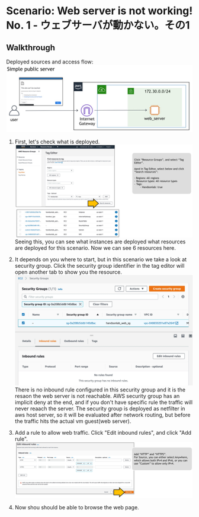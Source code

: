 # Scenario: Web server is not working! No. 1 - ウェブサーバが動かない。その1

## Walkthrough

Deployed sources and access flow:
![access flow](../asset/01-guide01.jpg)

1. First, let's check what is deployed.
![tag manager](../asset/01-guide02.jpg)
Seeing this, you can see what instances are deployed what resources are deployed for this scenario. Now we can see 6 resources here.

2. It depends on you where to start, but in this scenario we take a look at security group. Click the security group identifier in the tag editor will open another tab to show you the resource.
![](../asset/01-guide03.jpg)
There is no inbound rule configured in this security group and it is the resaon the web server is not reachable. AWS security group has an implicit deny at the end, and if you don't have specific rule the traffic will never reaach the server. The security group is deployed as netfilter in aws host server, so it will be evaluated after network routing, but before the traffic hits the actual vm guest(web server).

3. Add a rule to allow web traffic. Click "Edit inbound rules", and click "Add rule".
![answer](../asset/01-guide04.jpg)

4. Now shou should be able to browse the web page.

